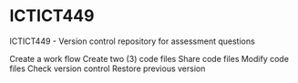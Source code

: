 # ICTICT449
ICTICT449 - Version control repository for assessment questions

Create a work flow
Create two (3) code files
Share code files
Modify code files
Check version control
Restore previous version
